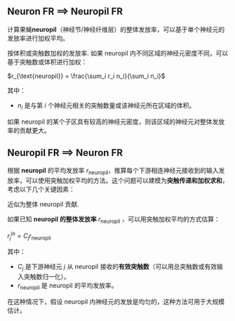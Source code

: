 
## Neuron FR ==> Neuropil FR

计算果蝇**neuropil**（神经节/神经纤维层）的整体发放率，可以基于单个神经元的发放率进行加权平均。

按体积或突触数加权的发放率.  如果 neuropil 内不同区域的神经元密度不同，可以基于突触数或体积进行加权：

$r_{\text{neuropil}} = \frac{\sum_i r_i n_i}{\sum_i n_i}$

其中：

- $n_i$ 是与第 $i$ 个神经元相关的突触数量或该神经元所在区域的体积。

如果 neuropil 的某个子区具有较高的神经元密度，则该区域的神经元对整体发放率的贡献更大。


## Neuropil FR ==> Neuron FR

根据 **neuropil** 的平均发放率 $r_{\text{neuropil}}$，推算每个下游相连神经元接收到的输入发放率，可以使用突触加权平均的方法。这个问题可以建模为**突触传递和加权求和**，考虑以下几个关键因素：

近似为整体 neuropil 贡献. 

如果已知 **neuropil 的整体发放率** $r_{\text{neuropil}}$ ，可以用突触加权平均的方式估算：

$r_j^{\text{in}} = C_j r_{\text{neuropil}}$

其中：

- $C_j$ 是下游神经元 $j$ 从 neuropil 接收的**有效突触数**（可以用总突触数或有效输入突触数归一化）。
- $r_{\text{neuropil}}$ 是 neuropil 的平均发放率。

在这种情况下，假设 neuropil 内神经元的发放是均匀的，这种方法可用于大规模估计。